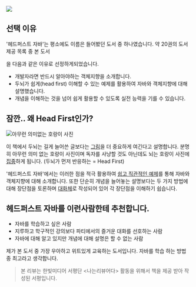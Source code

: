 ![](https://blog.kakaocdn.net/dn/S114z/btsFeQds0Mn/KpuPaA77Rfp2i1uKjkWPy1/img.jpg)

## 선택 이유

'헤드퍼스트 자바'는 평소에도 이름은 들어봤던 도서 중 하나였습니다. 약 20권의 도서 제공 목록 중 본 도서

을 다음과 같은 이유로 선정하게되었습니다.

* 개발자라면 반드시 알아야하는 객체지향을 소개합니다.
* 두뇌가 쉽게(head first) 이해할 수 있는 예제를 활용하여 자바와 객체지향에 대해 설명했습니다.
* 개념을 이해하는 것을 넘어 쉽게 활용할 수 있도록 실전 능력을 기를 수 있습니다.

## 잠깐.. 왜 Head First인가?

![아무런 의미없는 호랑이 사진](https://blog.kakaocdn.net/dn/MdWgg/btsFbYI9xVK/YYtsbcutoviqNgQsKA981K/img.png)

이 책에서 두뇌는 길게 늘어쓴 글보다는 <u>그림</u>을 더 중요하게 여긴다고 설명합니다. 분명히 아무런 의미 없는 호랑이 사진이며 독자를 사냥할 것도 아닌데도 뇌는 호랑이 사진에 <u>집중</u>하게 됩니다. (두뇌가 먼저 반응하는 = Head First)

'헤드퍼스트 자바'에서는 이러한 점을 적극 활용하여 <u>쉽고 직관적인 예제</u>를 통해 자바와 객체지향에 대해 소개합니다. 또한 단순히 개념을 늘어놓는 설명보다는 두 가지 방법에 대해 장단점을 토론하며 <u>대화체</u>로 작성되어 있어 각 장단점을 이해하기 쉽습니다.

## 헤드퍼스트 자바를 이런사람한테 추천합니다.

* 자바를 학습하고 싶은 사람
* 지루하고 학구적인 강의보다 파티에서의 즐거운 대화를 선호하는 사람
* 자바에 대해 알고 있지만 개념에 대해 설명은 할 수 없는 사람

제가 본 도서 중 가장 우아하고 위트있게 교육하는 도서입니다. 자바를 학습 하는 방법 중 최고라고 생각합니다.

> 본 리뷰는 한빛미디어 서평단 <나는리뷰어다> 활동을 위해서 책을 제공 받아 작성된 서평입니다.
